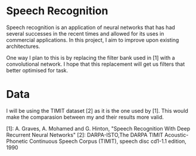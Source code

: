 # Speech Recognition

Speech recognition is an application of neural networks that has had several successes in the recent times and allowed for its uses in commercial applications. In this project, I aim to improve upon existing architectures.

One way I plan to this is by replacing the filter bank used in [1] with a convolutional network. I hope that this replacement will get us filters that better optimised for task.

# Data

I will be using the TIMIT dataset [2] as it is the one used by [1]. This would make the comparasion between my and their results more valid.



[1]: A. Graves, A. Mohamed and G. Hinton, "Speech Recognition With Deep Recurrent Neural Networks"
[2]: DARPA-ISTO,The DARPA TIMIT Acoustic-Phonetic Continuous  Speech  Corpus  (TIMIT),  speech  disc  cd1-1.1 edition, 1990
